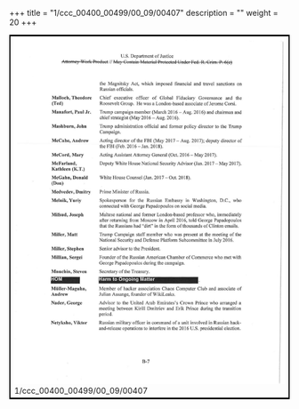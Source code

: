 +++
title = "1/ccc_00400_00499/00_09/00407"
description = ""
weight = 20
+++

<table style="border:2px solid black;max-width:800px;max-height:800px;" 
><tr><td>
<img class="center-fit-jpg"
src="/jpg_/jpg_mueller_report_searchable_407.jpg">
1/ccc_00400_00499/00_09/00407
</img></td></tr></table>
